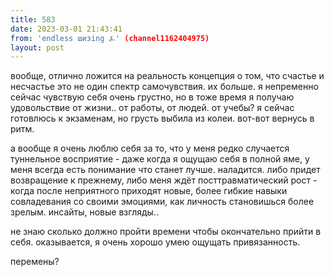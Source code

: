 ```yaml
---
title: 583
date: 2023-03-01 21:43:41
from: 'endless шизing ⍼' (channel1162404975)
layout: post
---
```


вообще, отлично ложится на реальность концепция о том, что счастье и несчастье это не один спектр самочувствия. их больше. 
я непременно сейчас чувствую себя очень грустно, но в тоже время я получаю удовольствие от жизни.. от работы, от людей. от учебы? я сейчас готовлюсь к экзаменам, но грусть выбила из колеи. вот-вот вернусь в ритм. 

а вообще я очень люблю себя за то, что у меня редко случается туннельное восприятие - даже когда я ощущаю себя в полной яме, у меня всегда есть понимание что станет лучше. наладится. либо придет возвращение к прежнему, либо меня ждёт посттравматический рост - когда после неприятного приходят новые, более гибкие навыки совладевания со своими эмоциями, как личность становишься более зрелым. инсайты, новые взгляды..

не знаю сколько должно пройти времени чтобы окончательно прийти в себя. оказывается, я очень хорошо умею ощущать привязанность. 

перемены?
